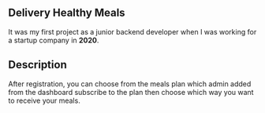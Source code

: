 ## Delivery Healthy Meals

It was my first project as a junior backend developer when I was working for a startup company in **2020**.

## Description

After registration, you can choose from the meals plan which admin added from the dashboard subscribe to the plan then choose which way you want to receive your meals.
